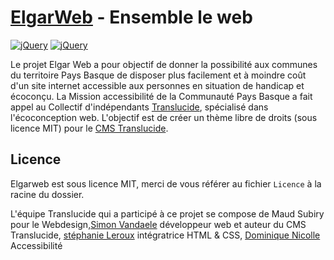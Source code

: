 # [ElgarWeb](https://www.elgarweb.fr/) - Ensemble le web

[![jQuery](https://img.shields.io/badge/Licence-MIT-green.svg)]()
[![jQuery](https://img.shields.io/badge/PHP-7.2-lightgrey.svg?colorB=8892bf)](http://php.net/)

Le projet Elgar Web a pour objectif de donner la possibilité aux communes du territoire Pays Basque de disposer plus facilement et à moindre coût d'un site internet accessible aux personnes en situation de handicap et écoconçu.
La Mission accessibilité de la Communauté Pays Basque a fait appel au Collectif d'indépendants [Translucide](https://www.translucide.net/), spécialisé dans l'écoconception web.
L'objectif est de créer un thème libre de droits (sous licence MIT) pour le [CMS Translucide](https://github.com/simonvdfr/Translucide).


## Licence

Elgarweb est sous licence MIT, merci de vous référer au fichier `Licence` à la racine du dossier.

L'équipe Translucide qui a participé à ce projet se compose de Maud Subiry pour le Webdesign,[Simon Vandaele](https://github.com/simonvdfr) développeur web et auteur du CMS Translucide, [stéphanie Leroux](https://www.koinga.fr/) intégratrice HTML & CSS, [Dominique Nicolle](https://www.pix-e.fr/) Accessibilité